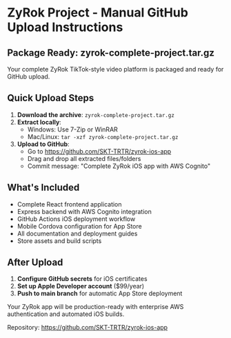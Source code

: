 # ZyRok Project - Manual GitHub Upload Instructions

## Package Ready: zyrok-complete-project.tar.gz

Your complete ZyRok TikTok-style video platform is packaged and ready for GitHub upload.

## Quick Upload Steps

1. **Download the archive**: `zyrok-complete-project.tar.gz`
2. **Extract locally**: 
   - Windows: Use 7-Zip or WinRAR
   - Mac/Linux: `tar -xzf zyrok-complete-project.tar.gz`
3. **Upload to GitHub**:
   - Go to https://github.com/SKT-TRTR/zyrok-ios-app
   - Drag and drop all extracted files/folders
   - Commit message: "Complete ZyRok iOS app with AWS Cognito"

## What's Included

- Complete React frontend application
- Express backend with AWS Cognito integration
- GitHub Actions iOS deployment workflow
- Mobile Cordova configuration for App Store
- All documentation and deployment guides
- Store assets and build scripts

## After Upload

1. **Configure GitHub secrets** for iOS certificates
2. **Set up Apple Developer account** ($99/year)
3. **Push to main branch** for automatic App Store deployment

Your ZyRok app will be production-ready with enterprise AWS authentication and automated iOS builds.

Repository: https://github.com/SKT-TRTR/zyrok-ios-app